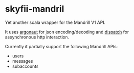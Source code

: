 # skyfii-mandril

Yet another scala wrapper for the Mandrill V1 API.

It uses [argonaut](http://argonaut.io/) for json encoding/decoding and [dispatch](http://dispatch.databinder.net/Dispatch.html) for 
assynchronous http interaction.

Currently it partially support the following Mandrill APIs:
  - users
  - messages
  - subaccounts
